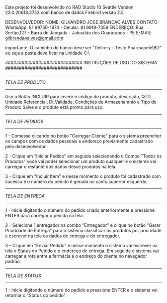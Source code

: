 Este projeto foi desenvolvido no RAD Studio 10 Seattle Version 23.0.20618.2753 com banco de dados Firebird versão 2.5

DESENVOLVEDOR:
NOME: GILVANDRO JOSE BRANDAO ALVES
CONTATO: WhatsApp: 81 99750-1974 - Celular: 81 9919-7359
ENDEREÇO: Rua Sertão,127 - Barra de Jangada - Jaboatão dos Guararapes - PE
E-MAIL: gilbrandaoalves@gmail.com

importante: O caminho do banco deve ser "Delirery - Teste Pharmapele\BD" ou seja a pasta deve ficar na Unidade C:\

############################
INSTRUÇÕES DE USO DO SISTEMA
############################


******************
*TELA DE PRODUTO*
******************

Use o Botão INCLUIR para inserir o código do produto, descrição, QTD, Unidade Referencial, Dt.Validade, Condições de Armazenamnto e Tipo de Produto
Salve e o produto está pronto para uso.

******************
*TELA DE PEDIDOS*
******************

1 - Comesse clicando no botão "Carregar Cliente" para o sistema preencher os campos com os dados pessoais e endereço previamente cadastrado pelo desenvolvedor. 

2 - Clique em "Iniciar Pedido" em seguida  selecionando o Combo "Todos os Produtos" voce vai poder selecionar um produto qualquer e o sistema vai carregar o restante dos dados desse produtos na tela.

3 - Clique em "Incluir Item" e nesse momento o produto foi cadastrado com sucesso e o número do pedido é gerado no canto superior esquerdo;

******************
*TELA DE ENTREGA*
******************

1 - Inicie digitando o número do pedido criado anteriormente e pressione ENTER para carregar o pedido na tela.

2 - Selecione 1 entregador na combo "Entregador" e clique no botão "Gerar Prioridade de Entrega" para o sistema classificar os produtos por prioridade e escrever na tela os dados de entrega e do entregador.

3 - Clique em "Enviar Pedido" e nesse momento o sistema vai escrever na tela o Status do Pedido e o endereço de entrega. Em seguida o sistema vai carregar a rota entre a farmácia e o endreço do cliente no navegador padrão.

******************
*TELA DE STATUS*
******************

1 - Inicie digitando o número do pedido e pressione ENTER e o sistema vai retornar o "Status do pedido".
